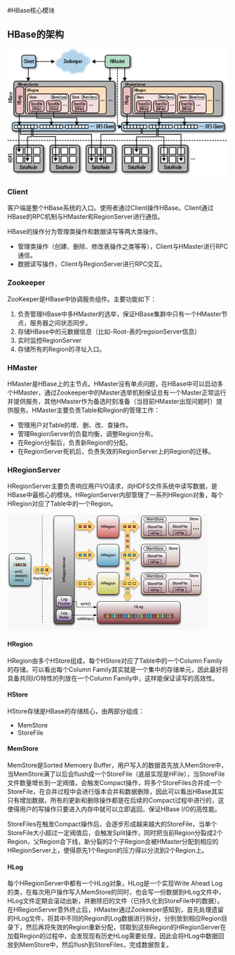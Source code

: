 #HBase核心模块


## HBase的架构

![HBase 架构图](../charts/HBase_Arichitecture.jpg)

### Client
 
 客户端是整个HBase系统的入口。使用者通过Client操作HBase。Client通过HBase的RPC机制与HMaster和RegionServer进行通信。
 
 HBase的操作分为管理类操作和数据读写等两大类操作。
 
 + 管理类操作（创建、删除、修改表操作之类等等），Client与HMaster进行RPC通信。
 + 数据读写操作，Client与RegionServer进行RPC交互。

 
### Zookeeper

ZooKeeper是HBase中协调服务组件。主要功能如下：

1. 负责管理HBase中多HMaster的选举，保证HBase集群中只有一个HMaster节点，服务器之间状态同步。
2. 存储HBase中的元数据信息（比如-Root-表的regsionServer信息）
3. 实时监控RegionServer
4. 存储所有的Region的寻址入口。

### HMaster

HMaster是HBase上的主节点。HMaster没有单点问题，在HBase中可以启动多个HMaster，通过Zookeeper中的Master选举机制保证总有一个Master正常运行并提供服务，其他HMaster作为备选时刻准备（当目前HMaster出现问题时）提供服务。HMaster主要负责Table和Region的管理工作：

+ 管理用户对Table的增、删、改、查操作。
+ 管理RegionServer的负载均衡，调整Region分布。
+ 在Region分裂后，负责新Region的分配。
+ 在RegionServer死机后，负责失效的RegionServer上的Region的迁移。


### HRegionServer

HRegionServer主要负责响应用户I/O请求，向HDFS文件系统中读写数据，是HBase中最核心的模块。HRegionServer内部管理了一系列HRegion对象，每个HRegion对应了Table中的一个Region。

![HRegionServer 组成图](../charts/HBase_HRegionServer.png)

#### HRegion 
HRegion由多个HStore组成，每个HStore对应了Table中的一个Column Family的存储。可以看出每个Column Family其实就是一个集中的存储单元，因此最好将具备共同I/O特性的列放在一个Column Family中，这样能保证读写的高效性。

#### HStore
 
 HStore存储是HBase的存储核心，由两部分组成：
 
 + MemStore
 + StoreFile
 
#### MemStore
 MemStore是Sorted Memoery Buffer，用户写入的数据首先放入MemStore中，当MemStore满了以后会flush成一个StoreFile（底层实现是HFile），当StoreFile文件数量增长到一定阀值，会触发Compact操作，将多个StoreFiles合并成一个StoreFile，在合并过程中会进行版本合并和数据删除，因此可以看出HBase其实只有增加数据，所有的更新和删除操作都是在后续的Compact过程中进行的，这使得用户的写操作只要进入内存中就可以立即返回，保证HBase I/O的高性能。
 
 StoreFiles在触发Compact操作后，会逐步形成越来越大的StoreFile，当单个StoreFile大小超过一定阀值后，会触发Split操作，同时把当前Region分裂成2个Region，父Region会下线，新分裂的2个子Region会被HMaster分配到相应的HRegionServer上，使得原先1个Region的压力得以分流到2个Region上。
 
#### HLog

每个HRegionServer中都有一个HLog对象，HLog是一个实现Write Ahead Log的类，在每次用户操作写入MemStore的同时，也会写一份数据到HLog文件中，HLog文件定期会滚动出新，并删除旧的文件（已持久化到StoreFile中的数据）。在HRegionServer意外终止后，HMaster通过Zookeeper感知到，首先处理遗留的HLog文件，将其中不同的Region的Log数据进行拆分，分别放到相应Region目录下，然后再将失效的Region重新分配，领取到这些Region的HRegionServer在加载Region的过程中，会发现现有历史HLog需要处理，因此会将HLog中数据回放到MemStore中，然后flush到StoreFiles，完成数据恢复。
